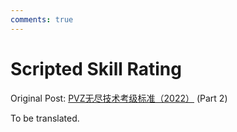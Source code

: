 ```yaml
---
comments: true
---
```


# Scripted Skill Rating

Original Post: [PVZ无尽技术考级标准（2022）](https://www.bilibili.com/read/cv16510468/) (Part 2)

To be translated.